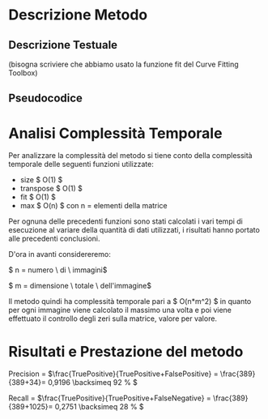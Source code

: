 # Descrizione Metodo
## Descrizione Testuale
(bisogna scriviere che abbiamo usato la funzione fit del Curve Fitting Toolbox)
## Pseudocodice
# Analisi Complessità Temporale
Per analizzare la complessità del metodo si tiene conto della complessità temporale delle seguenti funzioni utilizzate:
- size $ O(1) $
- transpose $ O(1) $
- fit $ O(1) $
- max $ O(n) $ con n = elementi della matrice

Per ognuna delle precedenti funzioni sono stati calcolati i vari tempi di esecuzione al variare della quantità di dati utilizzati, i risultati hanno portato alle precedenti conclusioni.

D'ora in avanti considereremo: 

$ n = numero \ di \ immagini$

$ m = dimensione \ totale \ dell'immagine$

Il metodo quindi ha complessità temporale pari a $ O(n*m^2) $ in quanto per ogni immagine viene calcolato il massimo una volta e poi viene effettuato il controllo degli zeri sulla matrice, valore per valore.

# Risultati e Prestazione del metodo
Precision = $\frac{TruePositive}{TruePositive+FalsePositive} = \frac{389}{389+34}= 0,9196 \backsimeq 92 \% $  


Recall = $\frac{TruePositive}{TruePositive+FalseNegative} = \frac{389}{389+1025}= 0,2751 \backsimeq 28 \% $ 
